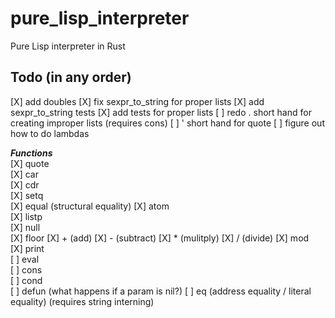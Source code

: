 # pure_lisp_interpreter
Pure Lisp interpreter in Rust

## Todo (in any order)
[X] add doubles
[X] fix sexpr_to_string for proper lists
[X] add sexpr_to_string tests
[X] add tests for proper lists
[ ] redo . short hand for creating improper lists (requires cons)
[ ] ' short hand for quote
[ ] figure out how to do lambdas 

**_Functions_**  
[X] quote  
[X] car  
[X] cdr  
[X] setq  
[X] equal (structural equality)
[X] atom  
[X] listp  
[X] null  
[X] floor
[X] + (add) 
[X] - (subtract)
[X] * (mulitply)
[X] / (divide)
[X] mod  
[X] print  
[ ] eval  
[ ] cons  
[ ] cond  
[ ] defun (what happens if a param is nil?) 
[ ] eq (address equality / literal equality) (requires string interning)
